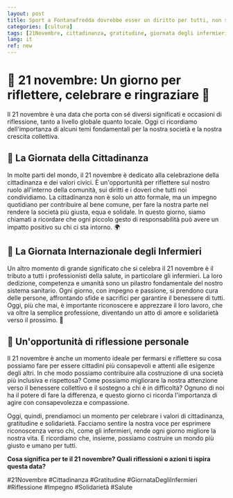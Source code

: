 ```yaml
---
layout: post
title: Sport a Fontanafredda dovrebbe esser un diritto per tutti, non solo per chi può permetterselo
categories: [cultura]
tags: [21Novembre, cittadinanza, gratitudine, giornata degli infermieri, riflessione, impegno, solidarietà, salute]
lang: it
ref: new
---
```

# 🌟 21 novembre: Un giorno per riflettere, celebrare e ringraziare 🌟

Il 21 novembre è una data che porta con sé diversi significati e occasioni di riflessione, tanto a livello globale quanto locale. Oggi ci ricordiamo dell'importanza di alcuni temi fondamentali per la nostra società e la nostra crescita collettiva.

## 🔹 La Giornata della Cittadinanza
In molte parti del mondo, il 21 novembre è dedicato alla celebrazione della cittadinanza e dei valori civici. È un'opportunità per riflettere sul nostro ruolo all'interno della comunità, sui diritti e i doveri che tutti noi condividiamo. La cittadinanza non è solo un atto formale, ma un impegno quotidiano per contribuire al bene comune, per fare la nostra parte nel rendere la società più giusta, equa e solidale. In questo giorno, siamo chiamati a ricordare che ogni piccolo gesto di responsabilità può avere un impatto positivo su chi ci sta intorno. 🌍

## 🔹 La Giornata Internazionale degli Infermieri
Un altro momento di grande significato che si celebra il 21 novembre è il tributo a tutti i professionisti della salute, in particolare gli infermieri. La loro dedizione, competenza e umanità sono un pilastro fondamentale del nostro sistema sanitario. Ogni giorno, con impegno e passione, si prendono cura delle persone, affrontando sfide e sacrifici per garantire il benessere di tutti. Oggi, più che mai, è importante riconoscere e apprezzare il loro lavoro, che va oltre la semplice professione, diventando un atto di amore e solidarietà verso il prossimo. 💙

## 🔹 Un'opportunità di riflessione personale
Il 21 novembre è anche un momento ideale per fermarsi e riflettere su cosa possiamo fare per essere cittadini più consapevoli e attenti alle esigenze degli altri. In che modo possiamo contribuire alla costruzione di una società più inclusiva e rispettosa? Come possiamo migliorare la nostra attenzione verso il benessere collettivo e il sostegno a chi è in difficoltà? Ognuno di noi ha il potere di fare la differenza, e questo giorno ci ricorda l'importanza di agire con consapevolezza e compassione.

Oggi, quindi, prendiamoci un momento per celebrare i valori di cittadinanza, gratitudine e solidarietà. Facciamo sentire la nostra voce per esprimere riconoscenza verso chi, come gli infermieri, rende ogni giorno migliore la nostra vita. E ricordiamo che, insieme, possiamo costruire un mondo più giusto e umano per tutti.

**Cosa significa per te il 21 novembre? Quali riflessioni o azioni ti ispira questa data?**

#21Novembre #Cittadinanza #Gratitudine #GiornataDegliInfermieri #Riflessione #Impegno #Solidarietà #Salute
